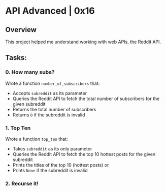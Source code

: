 # API Advanced | 0x16

## Overview
This project helped me understand working with web APIs, the Reddit API.

## Tasks:

### 0. How many subs?
  Wrote a function `number_of_subscribers` that:
  - Accepts `subreddit` as its parameter
  - Queries the Reddit API to fetch the total number of subscribers for the given subreddit
  - Returns the total number of subscribers
  - Returns `0` if the subreddit is invalid

### 1. Top Ten
  Wrote a function `top_ten` that:
  - Takes `subreddit` as its only parameter
  - Queries the Reddit API to fetch the top 10 hottest posts for the given subreddit
  - Prints the titles of the top 10 (hottest posts) or
  - Prints `None` if the subreddit is invalid

### 2. Recurse it!